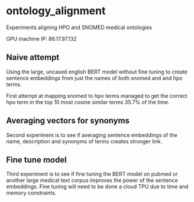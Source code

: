 # ontology_alignment
Experiments aligning HPO and SNOMED medical ontologies

GPU machine IP: 86.17.97.132


## Naive attempt
Using the large, uncased english BERT model without fine tuning
to create sentence embeddings from just the names of both
snomed and and hpo terms.

First attempt at mapping snomed to hpo terms managed 
to get the correct hpo term in the top 10 most cosine similar
terms 35.7% of the time.

## Averaging vectors for synonyms
Second experiment is to see if averaging sentence embeddings
of the name, description and synonyms of terms creates stronger link.


## Fine tune model
Third experiment is to see if fine tuning the BERT model on pubmed
or another large medical text corpus improves the power of the sentence
embeddings. Fine tuning will need to be done a cloud TPU due to time
and memory constraints.